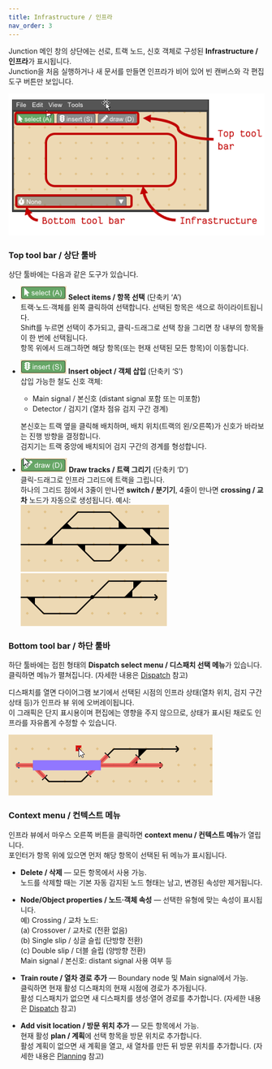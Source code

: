 ```yaml
---
title: Infrastructure / 인프라
nav_order: 3
---
```


Junction 메인 창의 상단에는 선로, 트랙 노드, 신호 객체로 구성된 **Infrastructure / 인프라**가 표시됩니다.  
Junction을 처음 실행하거나 새 문서를 만들면 인프라가 비어 있어 빈 캔버스와 각 편집 도구 버튼만 보입니다.

![빈 인프라 뷰](imgs/inf_edit_overview_1.png)

### Top tool bar / 상단 툴바

상단 툴바에는 다음과 같은 도구가 있습니다.

* ![선택 도구](imgs/inf_select_1.png) **Select items / 항목 선택** (단축키 ‘A’)  
  트랙·노드·객체를 왼쪽 클릭하여 선택합니다. 선택된 항목은 색으로 하이라이트됩니다.  
  Shift를 누르면 선택이 추가되고, 클릭-드래그로 선택 창을 그리면 창 내부의 항목들이 한 번에 선택됩니다.  
  항목 위에서 드래그하면 해당 항목(또는 현재 선택된 모든 항목)이 이동합니다.

* ![삽입 도구](imgs/inf_insert_1.png) **Insert object / 객체 삽입** (단축키 ‘S’)  
  삽입 가능한 철도 신호 객체:  
  - Main signal / 본신호 (distant signal 포함 또는 미포함)  
  - Detector / 검지기 (열차 점유 검지 구간 경계)  

  본신호는 트랙 옆을 클릭해 배치하며, 배치 위치(트랙의 왼/오른쪽)가 신호가 바라보는 진행 방향을 결정합니다.  
  검지기는 트랙 중앙에 배치되어 검지 구간의 경계를 형성합니다.

* ![그리기 도구](imgs/inf_draw_tool_1.png) **Draw tracks / 트랙 그리기** (단축키 ‘D’)  
  클릭-드래그로 인프라 그리드에 트랙을 그립니다.  
  하나의 그리드 점에서 3줄이 만나면 **switch / 분기기**, 4줄이 만나면 **crossing / 교차** 노드가 자동으로 생성됩니다. 예시:  
  ![분기기](imgs/inf_switch_1.png) ![교차](imgs/inf_crossing_1.png)

### Bottom tool bar / 하단 툴바

하단 툴바에는 접힌 형태의 **Dispatch select menu / 디스패치 선택 메뉴**가 있습니다. 클릭하면 메뉴가 펼쳐집니다. (자세한 내용은 [Dispatch](dispatch.md) 참고)

디스패치를 열면 다이어그램 보기에서 선택된 시점의 인프라 상태(열차 위치, 검지 구간 상태 등)가 인프라 뷰 위에 오버레이됩니다.  
이 그래픽은 단지 표시용이며 편집에는 영향을 주지 않으므로, 상태가 표시된 채로도 인프라를 자유롭게 수정할 수 있습니다.

![인프라 상태](imgs/inf_state_1.png)

### Context menu / 컨텍스트 메뉴

인프라 뷰에서 마우스 오른쪽 버튼을 클릭하면 **context menu / 컨텍스트 메뉴**가 열립니다.  
포인터가 항목 위에 있으면 먼저 해당 항목이 선택된 뒤 메뉴가 표시됩니다.

* **Delete / 삭제** — 모든 항목에서 사용 가능.  
  노드를 삭제할 때는 기본 자동 감지된 노드 형태는 남고, 변경된 속성만 제거됩니다.

* **Node/Object properties / 노드·객체 속성** — 선택한 유형에 맞는 속성이 표시됩니다.  
  예) Crossing / 교차 노드:  
  (a) Crossover / 교차로 (전환 없음)  
  (b) Single slip / 싱글 슬립 (단방향 전환)  
  (c) Double slip / 더블 슬립 (양방향 전환)  
  Main signal / 본신호: distant signal 사용 여부 등

* **Train route / 열차 경로 추가** — Boundary node 및 Main signal에서 가능.  
  클릭하면 현재 활성 디스패치의 현재 시점에 경로가 추가됩니다.  
  활성 디스패치가 없으면 새 디스패치를 생성·열어 경로를 추가합니다. (자세한 내용은 [Dispatch](dispatch.md) 참고)

* **Add visit location / 방문 위치 추가** — 모든 항목에서 가능.  
  현재 활성 **plan / 계획**에 선택 항목을 방문 위치로 추가합니다.  
  활성 계획이 없으면 새 계획을 열고, 새 열차를 만든 뒤 방문 위치를 추가합니다. (자세한 내용은 [Planning](planning.md) 참고)

